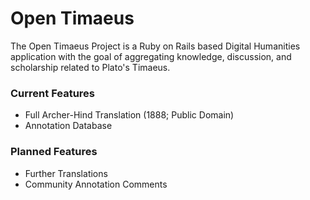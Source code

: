 # Open Timaeus

The Open Timaeus Project is a Ruby on Rails based Digital Humanities
application with the goal of aggregating knowledge, discussion, and
scholarship related to Plato's Timaeus.

### Current Features
* Full Archer-Hind Translation (1888; Public Domain)
* Annotation Database

### Planned Features
* Further Translations
* Community Annotation Comments